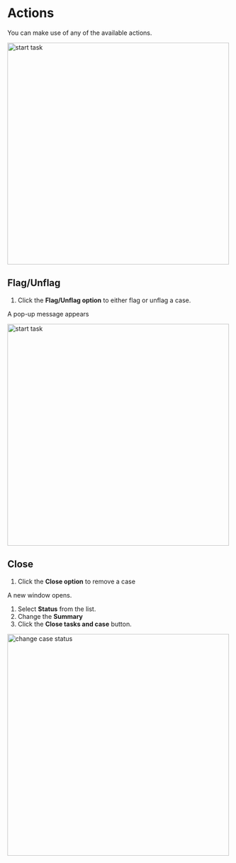 # Actions 

You can make use of any of the available actions.

<img src="/thehive/images/user-guides/analyst-corner/cases-description/cases-description-actions.png" alt="start task" width="500" height="500"/>


## Flag/Unflag

1. Click the **Flag/Unflag option** to either flag or unflag a case. 

A pop-up message appears

<img src="/thehive/images/user-guides/analyst-corner/cases-description/case-flag-unflag-popup.png" alt="start task" width="500" height="500"/>


## Close

1. Click the **Close option** to remove a case

A new window opens.

1. Select **Status** from the list. 
1. Change the **Summary**
1. Click the **Close tasks and case** button.

<img src="/thehive/images/user-guides/analyst-corner/cases-description/actions-on-close-case.png" alt="change case status" width="500" height="500"/>






